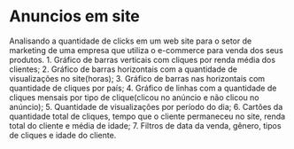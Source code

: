# Anuncios em site

Analisando a quantidade de clicks em um web site para o setor de marketing de uma empresa que utiliza o e-commerce para venda dos seus produtos.
    1. Gráfico de barras verticais com cliques por renda média dos clientes;
    2. Gráfico de barras horizontais com a quantidade de visualizações no site(horas);
    3. Gráfico de barras nas horizontais com quantidade de cliques por país;
    4. Gráfico de linhas com a quantidade de cliques mensais por tipo de clique(clicou no anúncio e não clicou no anúncio);
    5. Quantidade de visualizações por período do dia;
    6. Cartões da quantidade total de cliques, tempo que o cliente permaneceu no site, renda total do cliente e média de idade;
    7. Filtros de data da venda, gênero, tipos de cliques e idade do cliente.
 
